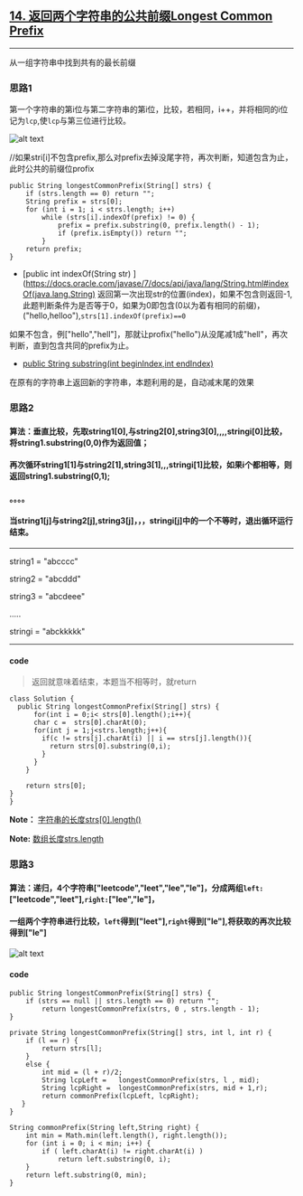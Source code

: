 ## [14. 返回两个字符串的公共前缀Longest Common Prefix](https://leetcode.com/problems/longest-common-prefix/description/)
------
从一组字符串中找到共有的最长前缀

### 思路1

第一个字符串的第i位与第二字符串的第i位，比较，若相同，i++，并将相同的i位记为`lcp`,使`lcp`与第三位进行比较。

![alt text](https://leetcode.com/media/original_images/14_basic.png "Logo Title Text 1")


//如果stri[i]不包含prefix,那么对prefix去掉没尾字符，再次判断，知道包含为止，此时公共的前缀位profix

    public String longestCommonPrefix(String[] strs) {
        if (strs.length == 0) return "";
        String prefix = strs[0];
        for (int i = 1; i < strs.length; i++)
            while (strs[i].indexOf(prefix) != 0) {
                prefix = prefix.substring(0, prefix.length() - 1);
                if (prefix.isEmpty()) return "";
            }        
        return prefix;
    }


- [public int indexOf(String str)
](https://docs.oracle.com/javase/7/docs/api/java/lang/String.html#indexOf(java.lang.String)
返回第一次出现str的位置(index)，如果不包含则返回-1,此题判断条件为是否等于0，如果为0即包含(0以为着有相同的前缀)，("hello,helloo"),`strs[1].indexOf(prefix)==0`

如果不包含，例["hello","hell"]，那就让profix("hello")从没尾减1成"hell"，再次判断，直到包含共同的prefix为止。

- [public String substring(int beginIndex,int endIndex)](https://docs.oracle.com/javase/7/docs/api/java/lang/String.html#substring(int,%20int))

在原有的字符串上返回新的字符串，本题利用的是，自动减末尾的效果


### 思路2   
#### 算法：垂直比较，先取string1[0],与string2[0],string3[0],,,,stringi[0]比较，将string1.substring(0,0)作为返回值；

#### 再次循环string1[1]与string2[1],string3[1],,,stringi[1]比较，如果i个都相等，则返回string1.substring(0,1);

#### 。。。。

#### 当string1[j]与string2[j],string3[j]，，，stringi[j]中的一个不等时，退出循环运行结束。

-------------------------

  string1 = "abcccc"

  string2 = "abcddd"

  string3 = "abcdeee"

  .....

  stringi = "abckkkkk"


----------------------------


#### code

>返回就意味着结束，本题当不相等时，就return


    class Solution {
      public String longestCommonPrefix(String[] strs) {
          for(int i = 0;i< strs[0].length();i++){
          char c =  strs[0].charAt(0);
          for(int j = 1;j<strs.length;j++){
            if(c != strs[j].charAt(i) || i == strs[j].length()){
              return strs[0].substring(0,i);
            }
          }
        }

        return strs[0];
    }
    }

**Note：** [字符串的长度strs[0].length()](https://docs.oracle.com/javase/7/docs/api/java/lang/String.html#method_summary)

**Note:**  [数组长度strs.length](https://stackoverflow.com/questions/8755812/array-length-in-java)




### 思路3

#### 算法：递归，4个字符串["leetcode","leet","lee","le"]，分成两组`left:`["leetcode","leet"],`right:`["lee","le"]，

#### 一组两个字符串进行比较，`left`得到["leet"],`right`得到["le"],将获取的再次比较得到["le"]
![alt text](https://leetcode.com/media/original_images/14_lcp_diviso_et_lmpera.png "Logo Title Text 1")

#### code


    public String longestCommonPrefix(String[] strs) {
        if (strs == null || strs.length == 0) return "";    
            return longestCommonPrefix(strs, 0 , strs.length - 1);
    }

    private String longestCommonPrefix(String[] strs, int l, int r) {
        if (l == r) {
            return strs[l];
        }
        else {
            int mid = (l + r)/2;
            String lcpLeft =   longestCommonPrefix(strs, l , mid);
            String lcpRight =  longestCommonPrefix(strs, mid + 1,r);
            return commonPrefix(lcpLeft, lcpRight);
       }
    }

    String commonPrefix(String left,String right) {
        int min = Math.min(left.length(), right.length());       
        for (int i = 0; i < min; i++) {
            if ( left.charAt(i) != right.charAt(i) )
                return left.substring(0, i);
        }
        return left.substring(0, min);
    }
